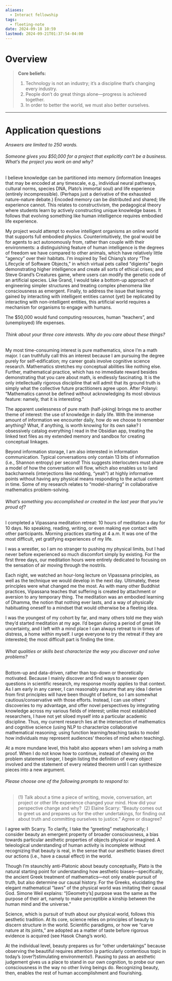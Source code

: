 ```yaml
---
aliases:
  - Interact fellowship
tags:
  - fleeting-note
date: 2024-09-18 10:59
lastmod: 2024-09-21T01:37:54-04:00
---
```

# Overview


> **Core beliefs:**
>1. Technology is not an industry; it’s a discipline that’s changing every industry.
>2. People don’t do great things alone—progress is achieved together.
>3. In order to better the world, we must also better ourselves.

---
# Application questions
*Answers are limited to 250 words.*
###### Someone gives you $50,000 for a project that explicitly can’t be a business. What’s the project you work on and why?

I believe knowledge can be partitioned into memory (information lineages that may be encoded at any timescale, e.g., individual neural pathways, cultural norms, species DNA, Plato’s immortal soul) and life experience (entirely incompressible). (Perhaps just a derivative of the exhausted nature-nature debate.) Encoded memory can be distributed and shared; life experience cannot. This relates to constructivism, the pedagogical theory where students learn by actively constructing unique knowledge bases. It follows that evolving something like human intelligence requires embodied life experience.

My project would attempt to evolve intelligent organisms an online world that supports full embodied physics. Counterintuitively, the goal would be for agents to act autonomously from, rather than couple with their environments: a distinguishing feature of human intelligence is the degrees of freedom we have compared to other animals, which have relatively little “agency” over their habitats. I’m inspired by Ted Chiang’s story “The Lifecycle of Software Objects,” in which virtual pets called “digients” begin demonstrating higher intelligence and create all sorts of ethical crises; and Steve Grand’s Creatures game, where users can modify the genetic code of an artificial species. Like Grand, I would take a bottom-up approach of engineering simpler structures and treating complex phenomena like consciousness as emergent. Finally, to address the issue that learning gained by interacting with intelligent entities cannot (yet) be replicated by interacting with non-intelligent entities, this artificial world requires a mechanism for organisms to engage with humans.

The $50,000 would fund computing resources, human “teachers”, and (unemployed) life expenses.

###### Think about your three core interests. Why do you care about these things?

My most time-consuming interest is pure mathematics, since I’m a math major. I can truthfully call this an interest because I am pursuing the degree purely for self-edification; my career goals involve cognitive science research. Mathematics stretches my conceptual abilities like nothing else. Further, mathematical practice, which has no immediate reward besides demonstrating that you care about math, is endlessly fascinating. It is the only intellectually rigorous discipline that will admit that its ground truth is simply what the collective future practitioners agree upon. After Polanyi: “Mathematics cannot be defined without acknowledging its most obvious feature: namely, that it is interesting.”

The apparent uselessness of pure math (half-joking) brings me to another theme of interest: the use of knowledge in daily life. With the immense amount of information we encounter daily, how do we choose to remember anything? What, if anything, is worth knowing for its own sake? I obsessively catalog everything I read in the Obsidian app, treating the linked text files as my extended memory and sandbox for creating conceptual linkages. 

Beyond information storage, I am also interested in information communication. Typical conversations only contain 13 bits of information (i.e., Shannon entropy) per second! This suggests interlocuters must share a model of how the conversation will flow, which also enables us to land backchannels (interjections like nodding, “yeah”) at highly informative points without having any physical means responding to the actual content in time. Some of my research relates to “model-sharing” in collaborative mathematics problem-solving.

###### What’s something you accomplished or created in the last year that you’re proud of?

I completed a Vipassana meditation retreat: 10 hours of meditation a day for 10 days. No speaking, reading, writing, or even making eye contact with other participants. Morning practices starting at 4 a.m. It was one of the most difficult, yet gratifying experiences of my life. 

I was a wrestler, so I am no stranger to pushing my physical limits, but I had never before experienced so much discomfort simply by existing. For the first three days, our meditation hours were entirely dedicated to focusing on the sensation of air moving through the nostrils. 

Each night, we watched an hour-long lecture on Vipassana principles, as well as the technique we would develop in the next day. Ultimately, these principles were what changed me the most. As with many other Buddhist practices, Vipassana teaches that suffering is created by attachment or aversion to any temporary thing. The meditation was an embodied learning of Dhamma, the notion that nothing ever lasts, and a way of physically habituating oneself to a mindset that would otherwise be a fleeting idea.

I was the youngest of my cohort by far, and many others told me they wish they’d started meditation at my age. I’d began during a period of great life uncertainty, and I left with a mind place I can always retreat to in times of distress, a home within myself. I urge everyone to try the retreat if they are interested; the most difficult part is finding the time.

###### What qualities or skills best characterize the way you discover and solve problems?

Bottom-up and data-driven, rather than top-down or theoretically motivated. Because I mainly discover and find ways to answer open questions in scientific research, my response mostly applies to that context. As I am early in any career, I can reasonably assume that any idea I derive from first principles will have been thought of before, so I am somewhat cautious/conservative with those efforts. Instead, I can use others’ discoveries to my advantage, and offer novel perspectives by integrating knowledge across my various fields of interest; unlike most established researchers, I have not yet siloed myself into a particular academic discipline. Thus, my current research lies at the intersection of mathematics and cognitive science (using NLP to characterize collaborative mathematical reasoning; using function learning/teaching tasks to model how individuals may represent audiences’ theories of mind when teaching).

At a more mundane level, this habit also appears when I am solving a math proof. When I do not know how to continue, instead of chewing on the problem statement longer, I begin listing the definition of every object involved and the statement of every related theorem until I can synthesize pieces into a new argument.

###### Please choose one of the following prompts to respond to:  
>(1) Talk about a time a piece of writing, movie, conversation, art project or other life experience changed your mind. How did your perspective change and why?  
>(2) Elaine Scarry: “Beauty comes out to greet us and prepares us for the other undertakings, for finding out about truth and committing ourselves to justice.” Agree or disagree?

I agree with Scarry. To clarify, I take the “greeting” metaphorically; I consider beauty an emergent property of broader consciousness, a bias towards particular aesthetic properties of objects physical or imagined. A teleological understanding of human activity is incomplete without recognizing that beauty is real, in the sense that our aesthetic biases direct our actions (i.e., have a causal effect) in the world.

Though I’m staunchly anti-Platonic about beauty conceptually, Plato is the natural starting point for understanding how aesthetic biases—specifically, the ancient Greek treatment of mathematics—not only enable pursuit of truth, but also determine our causal history. For the Greeks, elucidating the elegant mathematical “laws” of the physical world was imitating their causal God. Simone Weil explains: “\[Geometry’s] purpose was the same as the purpose of their art, namely to make perceptible a kinship between the human mind and the universe.”  

Science, which is pursuit of truth about our physical world, follows this aesthetic tradition. At its core, science relies on principles of beauty to discern structure in the world. Scientific paradigms, or how we “carve nature at its joints,” are adopted as a matter of taste before rigorous evidence is acquired (see Hasok Chang’s work).

At the individual level, beauty prepares us for “other undertakings” because observing the beautiful requires attention (a particularly contentious topic in today’s (over?)stimulating environments!). Pausing to pass an aesthetic judgement gives us a place to stand in our own cognition, to probe our own consciousness in the way no other living beings do. Recognizing beauty, then, enables the rest of human accomplishment and flourishing.  